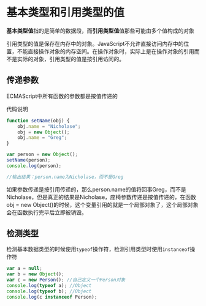 # 基本类型和引用类型的值

**基本类型值**指的是简单的数据段，而**引用类型值**值那些可能由多个值构成的对象

引用类型的值是保存在内存中的对象。JavaScript不允许直接访问内存中的位置，不能直接操作对象的内存空间。在操作对象时，实际上是在操作对象的引用而不是实际的对象，引用类型的值是按引用访问的。

## 传递参数

ECMAScript中所有函数的参数都是按值传递的

代码说明

```javascript
function setName(obj) {
	obj.name = "Nicholase";
	obj = new Object();
	obj.name = "Greg";
}

var person = new Object();
setName(person);
console.log(person);

//输出结果：person.name为Nicholase，而不是Greg
```

如果参数传递是按引用传递的，那么person.name的值将回事Greg，而不是Nicholase，但是真正的结果是Nicholase，座椅参数传递是按值传递的，在函数obj = new Object()的时候，这个变量引用的就是一个局部对象了，这个局部对象会在函数执行完毕后立即被销毁。

## 检测类型

检测基本数据类型的时候使用`typeof`操作符，检测引用类型时使用`instanceof`操作符

```javascript
var a = null;
var b = new Object();
var c = new Person(); //自己定义一个Person对象
console.log(typeof a); //Object
console.log(typeof b); //Object
console.log(c instanceof Person);

```

